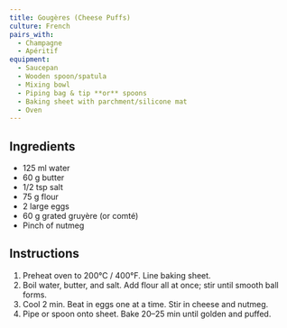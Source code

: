 ```yaml
---
title: Gougères (Cheese Puffs)
culture: French
pairs_with:
  - Champagne
  - Apéritif
equipment:
  - Saucepan
  - Wooden spoon/spatula
  - Mixing bowl
  - Piping bag & tip **or** spoons
  - Baking sheet with parchment/silicone mat
  - Oven
---
```


## Ingredients
- 125 ml water
- 60 g butter
- 1/2 tsp salt
- 75 g flour
- 2 large eggs
- 60 g grated gruyère (or comté)
- Pinch of nutmeg

## Instructions
1. Preheat oven to 200°C / 400°F. Line baking sheet.
2. Boil water, butter, and salt. Add flour all at once; stir until smooth ball forms.
3. Cool 2 min. Beat in eggs one at a time. Stir in cheese and nutmeg.
4. Pipe or spoon onto sheet. Bake 20–25 min until golden and puffed.
